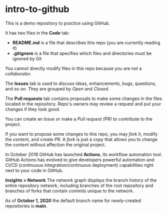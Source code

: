 # intro-to-github
This is a demo repository to practice using GitHub.

It has two files in the **Code** tab:
- **README.md** is a file that describes this repo (you are currently reading it)
- **.gitignore** is a file that specifies which files and directories must be ignored by Git

You cannot directly modify files in this repo because you are not a *collaborator*.

The **Issues** tab is used to discuss ideas, enhancements, bugs, questions, and so on. They are grouped by *Open* and *Closed*.

The **Pull requests** tab contains proposals to make some changes in the files located in the repository. Repo's owners may review a request and put your changes if they look good.

You can create an *Issue* or make a *Pull request (PR)* to contribute to the project.

If you want to propose some changes to this repo, you may *fork* it, modify the content, and create *PR*. A *fork* is just a copy that allows you to change the content without affection the original project.

In October 2018 GitHub has launched **Actions**, its workflow automation tool. GitHub Actions has evolved to give developers powerful automation and CI/CD (continuous integration/continuous deployment) capabilities right next to your code in GitHub.

**Insights > Network**
The network graph displays the branch history of the entire repository network, including branches of the root repository and branches of forks that contain commits unique to the network.

As of **October 1, 2020** the default branch name for newly-created repositories is **main**.

